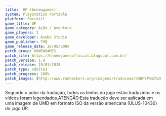 ```yaml
---
title:  UP (hnnewgames)
system: PlayStation Portable
platform: Portátil
game_title: UP
game_category: Ação / Aventura
game_players: 1
game_developer: Asobo Studio
game_publisher: THQ
game_release_date: 26/05/2009
patch_group: HNNEWGAMES
patch_site: https://hnnewgamesofficial.blogspot.com.br/
patch_version: 1.0
patch_release: 19/01/2018
patch_type: xdelta3
patch_progress: 100%
patch_images: [http://www.romhackers.org/imagens/traducoes/%5BPSP%5D%20UP%20-%20hnnewgames%20-%201.jpg,http://www.romhackers.org/imagens/traducoes/%5BPSP%5D%20UP%20-%20hnnewgames%20-%202.jpg,http://www.romhackers.org/imagens/traducoes/%5BPSP%5D%20UP%20-%20hnnewgames%20-%203.jpg]
---
```

Segundo o autor da tradução, todos os textos do jogo estão traduzidos e os vídeos foram legendados.ATENÇÃO:Esta tradução deve ser aplicada em uma imagem de UMD em formato ISO da versão americana (ULUS-10430) do jogo UP.